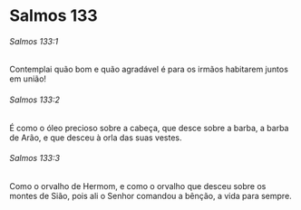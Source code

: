 # Salmos 133

###### Salmos 133:1

Contemplai quão bom e quão agradável é para os irmãos habitarem juntos em união!

###### Salmos 133:2

É como o óleo precioso sobre a cabeça, que desce sobre a barba, a barba de Arão, e que desceu à orla das suas vestes.

###### Salmos 133:3

Como o orvalho de Hermom, e como o orvalho que desceu sobre os montes de Sião, pois ali o Senhor comandou a bênção, a vida para sempre.

